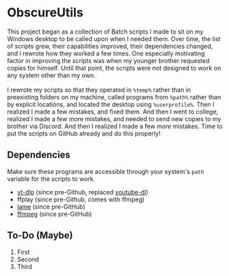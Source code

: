 # ObscureUtils
This project began as a collection of Batch scripts I made to sit on my Windows desktop to be called upon when I needed them. Over time, the list of scripts grew, their capabilities improved, their dependencies changed, and I rewrote how they worked a few times. One especially motivating factor in improving the scripts was when my younger brother requested copies for himself. Until that point, the scripts were not designed to work on any system other than my own.\
\
I rewrote my scripts so that they operated in `%temp%` rather than in preexisting folders on my machine, called programs from `%path%` rather than by explicit locations, and located the desktop using `%userprofile%`. Then I realized I made a few mistakes, and fixed them. And then I went to college, realized I made a few more mistakes, and needed to send new copies to my brother via Discord. And then I realized I made a few *more* mistakes. Time to put the scripts on GitHub already and do this properly!

## Dependencies
Make sure these programs are accessible through your system's `path` variable for the scripts to work.
- [yt-dlp](https://github.com/yt-dlp/yt-dlp) (since pre-Github, replaced [youtube-dl](https://github.com/ytdl-org/youtube-dl))
- ffplay (since pre-Github, comes with ffmpeg)
- [lame](https://lame.sourceforge.io/index.php) (since pre-GitHub)
- [ffmpeg](http://ffmpeg.org/) (since pre-GitHub)

## To-Do (Maybe)
1. First
1. Second
1. Third
